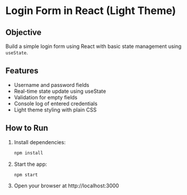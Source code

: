 # Login Form in React (Light Theme)

## Objective
Build a simple login form using React with basic state management using `useState`.

## Features
- Username and password fields
- Real-time state update using useState
- Validation for empty fields
- Console log of entered credentials
- Light theme styling with plain CSS

## How to Run
1. Install dependencies:
   ```bash
   npm install
   ```
2. Start the app:
   ```bash
   npm start
   ```
3. Open your browser at http://localhost:3000